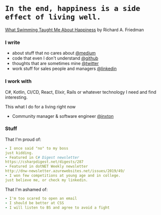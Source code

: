 # `In the end, happiness is a side effect of living well.`
[What Swimming Taught Me About Happiness](https://www.nytimes.com/2019/07/27/opinion/sunday/swimming-happiness.html) by Richard A. Friedman

### I write 
  - about stuff that no cares about [@medium](https://medium.com/@Jozefchmelar)
  - code that even I don't understand [@github](https://github.com/jozefchmelar)
  - thoughts that are sometimes mine [@twitter](https://twitter.com/jojkooo)
  - work stuff for sales people and managers [@linkedin](https://www.linkedin.com/in/jozefchmelar)
    
### I work with 
  C#, Kotlin, CI/CD, React, Elixir, Rails or whatever technology I need and find interesting.
  
This what I do for a living right now 
  - Community manager & software engineer [@inxton](https://inxton.com)
  
### Stuff 

That I'm proud of:

```yaml
- I once said "no" to my boss
just kidding.
- Featured in C# Digest newsletter
https://csharpdigest.net/digests/287
- Featured in dotNET Weekly newsletter
http://dnw-newsletter.azurewebsites.net/issues/2019/49/
- I won few competitions at young age and in college.
just believe me, or check my linkedin.    
```

That I'm ashamed of:

```yaml
- I'm too scared to open an email
- I should be better at CSS
- I will listen to BS and agree to avoid a fight
```
